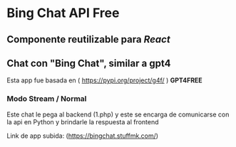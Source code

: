 # Bing Chat API Free

## Componente reutilizable para _____React_____

## Chat con "Bing Chat", similar a gpt4
Esta app fue basada en ( https://pypi.org/project/g4f/ ) __GPT4FREE__

### Modo Stream / Normal



Este chat le pega al backend (1.php) y este se encarga de comunicarse con la api en Python y brindarle la respuesta al frontend


Link de app subida: (https://bingchat.stuffmk.com/)
